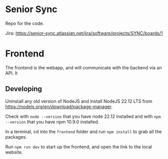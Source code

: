 # Senior Sync

Repo for the code.

Jira: https://senior-sync.atlassian.net/jira/software/projects/SYNC/boards/1

# Frontend

The frontend is the webapp, and will communicate with the backend via an API. It 

## Developing

Uninstall any old version of NodeJS and install NodeJS 22.12 LTS from https://nodejs.org/en/download/package-manager.
 
Check with `node --version` that you have node 22.12 installed and with `npm --version` that you have npm 10.9.0 installed.

In a terminal, cd into the `frontend` folder and run `npm install` to grab all the packages.

Run `npm run dev` to start up the frontend, and open the link to the local website.
